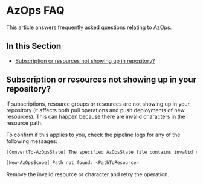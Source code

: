 # AzOps FAQ

This article answers frequently asked questions relating to AzOps.

## In this Section

  - [Subscription or resources not showing up in repository?](#subscription-or-resources-not-showing-up-in-repository)



## Subscription or resources not showing up in your repository?

If subscriptions, resource groups or resources are not showing up in your repository (it affects both pull operations and push deployments of new resources). This can happen because there are invalid characters in the resource path. 

To confirm if this applies to you, check the pipeline logs for any of the following messages:
```powershell
[ConvertTo-AzOpsState] The specified AzOpsState file contains invalid characters (remove any "[" or "]" characters)! <PathToResource> 
```

```powershell
[New-AzOpsScope] Path not found: <PathToResource> 
```
Remove the invalid resource or character and retry the operation.